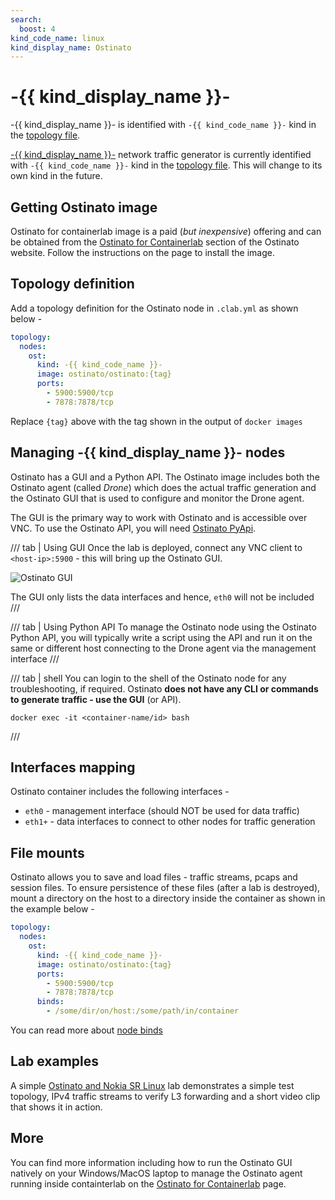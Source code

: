 ```yaml
---
search:
  boost: 4
kind_code_name: linux
kind_display_name: Ostinato
---
```

# -{{ kind_display_name }}-
-{{ kind_display_name }}- is identified with `-{{ kind_code_name }}-` kind in the [topology file](../topo-def-file.md).

[-{{ kind_display_name }}-](https://ostinato.org/) network traffic generator is currently identified with `-{{ kind_code_name }}-` kind in the [topology file](../topo-def-file.md). This will change to its own kind in the future.

## Getting Ostinato image

Ostinato for containerlab image is a paid (_but inexpensive_) offering and can be obtained from the [Ostinato for Containerlab](https://ostinato.org/pricing/clab) section of the Ostinato website. Follow the instructions on the page to install the image.

## Topology definition

Add a topology definition for the Ostinato node in `.clab.yml` as shown below -

```yaml
topology:
  nodes:
    ost:
      kind: -{{ kind_code_name }}-
      image: ostinato/ostinato:{tag}
      ports:
        - 5900:5900/tcp
        - 7878:7878/tcp
```

Replace `{tag}` above with the tag shown in the output of `docker images`

## Managing -{{ kind_display_name }}- nodes

Ostinato has a GUI and a Python API. The Ostinato image includes both the Ostinato agent (called _Drone_) which does the actual traffic generation and the Ostinato GUI that is used to configure and monitor the Drone agent.

The GUI is the primary way to work with Ostinato and is accessible over VNC. To use the Ostinato API, you will need [Ostinato PyApi](https://ostinato.org/pricing/pyapi).

/// tab | Using GUI
Once the lab is deployed, connect any VNC client to `<host-ip>:5900` - this will bring up the Ostinato GUI.

![Ostinato GUI](https://ostinato.org/images/ostinato-clab.png)

The GUI only lists the data interfaces and hence, `eth0` will not be included
///

/// tab | Using Python API
To manage the Ostinato node using the Ostinato Python API, you will typically write a script using the API and run it on the same or different host connecting to the Drone agent via the management interface
///

/// tab | shell
You can login to the shell of the Ostinato node for any troubleshooting, if required.
Ostinato **does not have any CLI or commands to generate traffic - use the GUI** (or API).

```
docker exec -it <container-name/id> bash
```
///

## Interfaces mapping

Ostinato container includes the following interfaces -

* `eth0` - management interface (should NOT be used for data traffic)
* `eth1+` - data interfaces to connect to other nodes for traffic generation

## File mounts

Ostinato allows you to save and load files - traffic streams, pcaps and session files. To ensure persistence of these files (after a lab is destroyed), mount a directory on the host to a directory inside the container as shown in the example below -

```yaml
topology:
  nodes:
    ost:
      kind: -{{ kind_code_name }}-
      image: ostinato/ostinato:{tag}
      ports:
        - 5900:5900/tcp
        - 7878:7878/tcp
      binds:
        - /some/dir/on/host:/some/path/in/container
```

You can read more about [node binds](../nodes.md#binds)

## Lab examples

A simple [Ostinato and Nokia SR Linux](../../lab-examples/ost-srl.md) lab demonstrates a simple test topology, IPv4 traffic streams to verify L3 forwarding and a short video clip that shows it in action.

## More

You can find more information including how to run the Ostinato GUI natively on your Windows/MacOS laptop to manage the Ostinato agent running inside containterlab on the [Ostinato for Containerlab](https://ostinato.org/pricing/clab) page.
